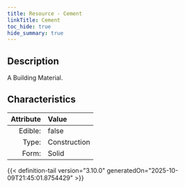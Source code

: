 ```yaml
---
title: Resource - Cement
linkTitle: Cement
toc_hide: true
hide_summary: true
---
```

<!-- This is generated by the MarsSim HelpGenertor, do not edit. -->

## Description
A Building Material.

## Characteristics

| Attribute      | Value |
|--------:|:------|
|Edible:|false|
|Type:|Construction|
|Form:|Solid|
 



    


{{< definition-tail version="3.10.0" generatedOn="2025-10-09T21:45:01.8754429" >}}


